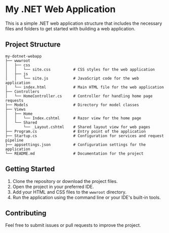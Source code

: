 # My .NET Web Application

This is a simple .NET web application structure that includes the necessary files and folders to get started with building a web application.

## Project Structure

```
my-dotnet-webapp
├── wwwroot
│   ├── css
│   │   └── site.css          # CSS styles for the web application
│   ├── js
│   │   └── site.js           # JavaScript code for the web application
│   └── index.html            # Main HTML file for the web application
├── Controllers
│   └── HomeController.cs     # Controller for handling home page requests
├── Models                    # Directory for model classes
├── Views
│   ├── Home
│   │   └── Index.cshtml      # Razor view for the home page
│   └── Shared
│       └── _Layout.cshtml    # Shared layout view for web pages
├── Program.cs                # Entry point of the application
├── Startup.cs                # Configuration for services and request pipeline
├── appsettings.json          # Configuration settings for the application
└── README.md                 # Documentation for the project
```

## Getting Started

1. Clone the repository or download the project files.
2. Open the project in your preferred IDE.
3. Add your HTML and CSS files to the `wwwroot` directory.
4. Run the application using the command line or your IDE's built-in tools.

## Contributing

Feel free to submit issues or pull requests to improve the project.